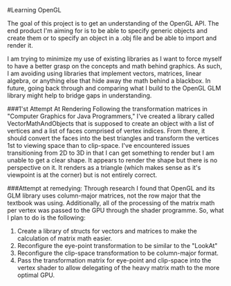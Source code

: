 #Learning OpenGL

The goal of this project is to get an understanding of the OpenGL API. The end product I'm aiming for is to be able to specify generic objects
and create them or to specify an object in a .obj file and be able to import and render it.

I am trying to minimize my use of existing libraries as I want to force myself to have a better grasp on the concepts and math behind graphics.
As such, I am avoiding using libraries that implement vectors, matrices, linear algebra, or anything else that hide away the math behind a blackbox.
In future, going back through and comparing what I build to the OpenGL GLM library might help to bridge gaps in understanding.

###1'st Attempt At Rendering
Following the transformation matrices in "Computer Graphics for Java Programmers," I've created a library called VectorMathAndObjects that is supposed to
create an object with a list of vertices and a list of faces comprised of vertex indices. From there, it should convert the faces into the best triangles
and transform the vertices 1st to viewing space than to clip-space. I've encountered issues transitioning from 2D to 3D in that I can get something to render
but I am unable to get a clear shape. It appears to render the shape but there is no perspective on it. It renders as a triangle (which makes sense as it's
viewpoint is at the corner) but is not entirely correct.

###Attempt at remedying:
Through research I found that OpenGL and its GLM library uses column-major matrices, not the row major that the textbook was using. Additionally,
all of the processing of the matrix math per vertex was passed to the GPU through the shader programme. So, what I plan to do is the following:
1. Create a library of structs for vectors and matrices to make the calculation of matrix math easier.
2. Reconfigure the eye-point transformation to be similar to the "LookAt"
3. Reconfigure the clip-space transformation to be column-major format.
4. Pass the transformation matrix for eye-point and clip-space into the vertex shader to allow delegating of the heavy matrix math to the more
optimal GPU.

